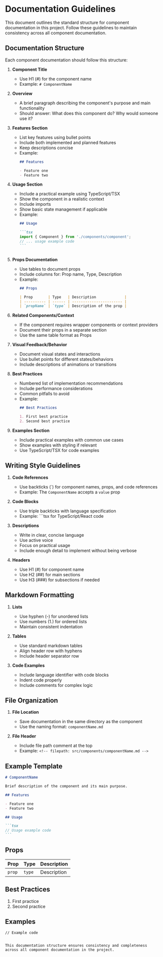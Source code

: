 # Documentation Guidelines

This document outlines the standard structure for component documentation in this project. Follow these guidelines to maintain consistency across all component documentation.

## Documentation Structure

Each component documentation should follow this structure:

1. **Component Title**

   - Use H1 (#) for the component name
   - Example: `# ComponentName`

2. **Overview**

   - A brief paragraph describing the component's purpose and main functionality
   - Should answer: What does this component do? Why would someone use it?

3. **Features Section**

   - List key features using bullet points
   - Include both implemented and planned features
   - Keep descriptions concise
   - Example:
     ```markdown
     ## Features

     - Feature one
     - Feature two
     ```

4. **Usage Section**

   - Include a practical example using TypeScript/TSX
   - Show the component in a realistic context
   - Include imports
   - Show basic state management if applicable
   - Example:
     ````markdown
     ## Usage

     ```tsx
     import { Component } from './components/component';
     // ... usage example code
     ```
     ````
     ```

     ```

5. **Props Documentation**

   - Use tables to document props
   - Include columns for: Prop name, Type, Description
   - Example:
     ```markdown
     ## Props

     | Prop       | Type   | Description             |
     | ---------- | ------ | ----------------------- |
     | `propName` | `type` | Description of the prop |
     ```

6. **Related Components/Context**

   - If the component requires wrapper components or context providers
   - Document their props in a separate section
   - Use the same table format as Props

7. **Visual Feedback/Behavior**

   - Document visual states and interactions
   - Use bullet points for different states/behaviors
   - Include descriptions of animations or transitions

8. **Best Practices**

   - Numbered list of implementation recommendations
   - Include performance considerations
   - Common pitfalls to avoid
   - Example:
     ```markdown
     ## Best Practices

     1. First best practice
     2. Second best practice
     ```

9. **Examples Section**
   - Include practical examples with common use cases
   - Show examples with styling if relevant
   - Use TypeScript/TSX for code examples

## Writing Style Guidelines

1. **Code References**

   - Use backticks (`) for component names, props, and code references
   - Example: The `ComponentName` accepts a `value` prop

2. **Code Blocks**

   - Use triple backticks with language specification
   - Example: ```tsx for TypeScript/React code

3. **Descriptions**

   - Write in clear, concise language
   - Use active voice
   - Focus on practical usage
   - Include enough detail to implement without being verbose

4. **Headers**
   - Use H1 (#) for component name
   - Use H2 (##) for main sections
   - Use H3 (###) for subsections if needed

## Markdown Formatting

1. **Lists**

   - Use hyphen (-) for unordered lists
   - Use numbers (1.) for ordered lists
   - Maintain consistent indentation

2. **Tables**

   - Use standard markdown tables
   - Align header row with hyphens
   - Include header separator row

3. **Code Examples**
   - Include language identifier with code blocks
   - Indent code properly
   - Include comments for complex logic

## File Organization

1. **File Location**

   - Save documentation in the same directory as the component
   - Use the naming format: `componentName.md`

2. **File Header**
   - Include file path comment at the top
   - Example: `<!-- filepath: src/components/componentName.md -->`

## Example Template

````markdown
# ComponentName

Brief description of the component and its main purpose.

## Features

- Feature one
- Feature two

## Usage

```tsx
// Usage example code
```
````

## Props

| Prop   | Type   | Description |
| ------ | ------ | ----------- |
| `prop` | `type` | Description |

## Best Practices

1. First practice
2. Second practice

## Examples

```tsx
// Example code
```

```

This documentation structure ensures consistency and completeness across all component documentation in the project.
```
